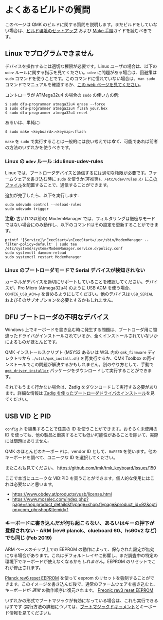 # よくあるビルドの質問

<!---
  original document: 0.12.43:docs/faq_build.md
  git diff 0.12.43 HEAD -- docs/faq_build.md | cat
-->

このページは QMK のビルドに関する質問を説明します。まだビルドをしていない場合は、[ビルド環境のセットアップ](getting_started_build_tools) および [Make 手順](getting_started_make_guide)ガイドを読むべきです。

## Linux でプログラムできません
デバイスを操作するには適切な権限が必要です。Linux ユーザの場合は、以下の `udev` ルールに関する指示を見てください。`udev` に問題がある場合は、回避策は `sudo` コマンドを使うことです。このコマンドに慣れていない場合は、`man sudo` コマンドでマニュアルを確認するか、[この web ページを見てください](https://linux.die.net/man/8/sudo)。

コントローラが ATMega32u4 の場合の `sudo` の使い方の例:

    $ sudo dfu-programmer atmega32u4 erase --force
    $ sudo dfu-programmer atmega32u4 flash your.hex
    $ sudo dfu-programmer atmega32u4 reset

あるいは、単純に:

    $ sudo make <keyboard>:<keymap>:flash

`make` を `sudo` で実行することは一般的には良い考えでは***なく***、可能であれば前者の方法のいずれかを使うべきです。

### Linux の `udev` ルール :id=linux-udev-rules

Linux では、ブートローダデバイスと通信するには適切な権限が必要です。ファームウェアを書き込む時に `sudo` を使うか(非推奨)、`/etc/udev/rules.d/` に[このファイル](https://github.com/qmk/qmk_firmware/tree/master/util/udev/50-qmk.rules)を配置することで、通信することができます。

追加が完了したら、以下を実行します:

```
sudo udevadm control --reload-rules
sudo udevadm trigger
```

**注意:** 古い(1.12以前の) ModemManager では、フィルタリングは厳密なモードではない場合にのみ動作し、以下のコマンドはその設定を更新することができます。

```
printf '[Service]\nExecStart=\nExecStart=/usr/sbin/ModemManager --filter-policy=default' | sudo tee /etc/systemd/system/ModemManager.service.d/policy.conf
sudo systemctl daemon-reload
sudo systemctl restart ModemManager
```

### Linux のブートローダモードで Serial デバイスが検知されない
カーネルがデバイスを適切にサポートしていることを確認してください。デバイスが、Pro Micro (Atmega32u4) のように USB ACM を使う場合、`CONFIG_USB_ACM=y` を含めるようにしてください。他のデバイスは `USB_SERIAL` およびそのサブオプションを必要とするかもしれません。

## DFU ブートローダの不明なデバイス

Windows 上でキーボードを書き込む時に発生する問題は、ブートローダ用に間違ったドライバがインストールされているか、全くインストールされていないかによるものがほとんどです。

QMK インストールスクリプト (MSYS2 あるいは WSL 内の `qmk_firmware` ディレクトリから `./util/qmk_install.sh`) を再実行するか、QMK Toolbox の再インストールでこの問題が解決するかもしれません。別のやり方として、手動で [`qmk_driver_installer`](https://github.com/qmk/qmk_driver_installer) パッケージをダウンロードして実行することができます。

それでもうまく行かない場合は、Zadig をダウンロードして実行する必要があります。詳細な情報は [Zadig を使ったブートローダドライバのインストール](driver_installation_zadig)を見てください。

## USB VID と PID
`config.h` を編集することで任意の ID を使うことができます。おそらく未使用の ID を使っても、他の製品と衝突するとても低い可能性があることを除いて、実際には問題はありません。

QMK のほとんどのキーボードは、vendor ID として、`0xFEED` を使います。他のキーボードを調べて、ユニークな ID を選択してください。

またこれも見てください。
https://github.com/tmk/tmk_keyboard/issues/150

ここで本当にユニークな VID:PID を買うことができます。個人的な使用にはこれは必要ないと思います。
- https://www.obdev.at/products/vusb/license.html
- https://www.mcselec.com/index.php?page=shop.product_details&flypage=shop.flypage&product_id=92&option=com_phpshop&Itemid=1

### キーボードに書き込んだが何も起こらない、あるいはキーの押下が登録されない - ARM (rev6 planck、clueboard 60、hs60v2 など) でも同じ (Feb 2019)
ARM ベースのチップ上での EEPROM の動作によって、保存された設定が無効になる場合があります。これはデフォルトレイヤに影響し、まだ調査中の特定の環境下でキーボードが使えなくなるかも*しれません*。EEPROM のリセットでこれが修正されます。

[Planck rev6 reset EEPROM](https://cdn.discordapp.com/attachments/473506116718952450/539284620861243409/planck_rev6_default.bin) を使って eeprom のリセットを強制することができます。このイメージを書き込んだ後で、通常のファームウェアを書き込むと、キーボードが _通常_ の動作順序に復元されます。
[Preonic rev3 reset EEPROM](https://cdn.discordapp.com/attachments/473506116718952450/537849497313738762/preonic_rev3_default.bin)

いずれかの形式でブートマジックが有効になっている場合は、これも実行できるはずです (実行方法の詳細については、[ブートマジックドキュメント](feature_bootmagic)とキーボード情報を見てください)。
